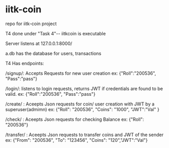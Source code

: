 # iitk-coin

repo for iitk-coin project 

T4 done under "Task 4"-- iitkcoin is executable


Server listens at 127.0.0.1:8000/

a.db has the database for users, transactions


T4 Has endpoints:


/signup/: Accepts Requests for new user creation
ex: {"Roll":"200536", "Pass":"pass"}


/login/: listens to login requests, returns JWT if credentials are found to be valid.
ex: {"Roll":"200536", "Pass":"pass"}


/create/ : Aceepts Json requests for coin/ user creation with JWT by a superuser(admimn)
ex:  {"Roll": "200536", "Coins": "1000", "JWT":"Val" }


/check/ : Aceepts Json requests for checking Balance 
ex:  {"Roll": "200536"}


/transfer/ : Aceepts Json requests to transfer coins  and JWT of the sender
ex:  {"From": "200536", "To": "123456", "Coins": "120","JWT":"Val"} 


